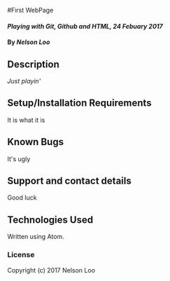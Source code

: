 #First WebPage

#### _Playing with Git, Github and HTML, 24 Febuary 2017_

#### By _**Nelson Loo**_

## Description

_Just playin'_

## Setup/Installation Requirements

It is what it is


## Known Bugs

It's ugly

## Support and contact details

Good luck

## Technologies Used

Written using Atom.

### License



Copyright (c) 2017 Nelson Loo

